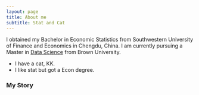 ```yaml
---
layout: page
title: About me
subtitle: Stat and Cat
---
```


I obtained my Bachelor in Economic Statistics from Southwestern University of Finance and Economics in Chengdu, China. I am currently pursuing a Master in [Data Science](http://dsi.brown.edu/) from Brown University.

- I have a cat, KK.
- I like stat but got a Econ degree.

### My Story


